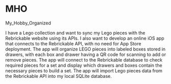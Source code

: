 # MHO
My_Hobby_Organized

I have a Lego collection and want to sync my Lego pieces with the Rebrickable website using its APIs. I also want to develop an online iOS app that connects to the Rebrickable API, with no need for App Store deployment. The app will organize LEGO pieces into labeled boxes stored in drawers, with each box and drawer having a QR code for scanning to add or remove pieces. The app will connect to the Rebrickable database to check required pieces for a set and display which drawers and boxes contain the necessary pieces to build a set. The app will import Lego pieces data from the Rebrickable API into my local SQLite database.
